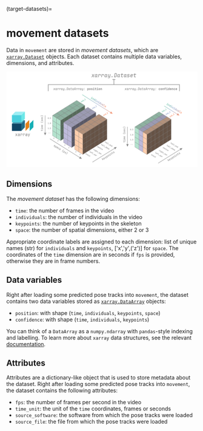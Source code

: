 (target-datasets)=
# movement datasets

Data in `movement` are stored in *movement datasets*, which are
[`xarray.Dataset`](xarray:generated/xarray.Dataset.html) objects.
Each dataset contains multiple data variables, dimensions, and attributes.

![](../_static/dataset_structure.png)

## Dimensions
The *movement dataset* has the following dimensions:
- `time`: the number of frames in the video
- `individuals`: the number of individuals in the video
- `keypoints`: the number of keypoints in the skeleton
- `space`: the number of spatial dimensions, either 2 or 3

Appropriate coordinate labels are assigned to each dimension:
list of unique names (str) for `individuals` and `keypoints`,
['x','y',('z')] for `space`. The coordinates of the `time` dimension are
in seconds if `fps` is provided, otherwise they are in frame numbers.

## Data variables

Right after loading some predicted pose tracks into `movement`, the dataset
contains two data variables stored as
[`xarray.DataArray`](xarray:generated/xarray.DataArray.html#xarray.DataArray)
objects:
- `position`: with shape (`time`, `individuals`, `keypoints`, `space`)
- `confidence`: with shape (`time`, `individuals`, `keypoints`)

You can think of a `DataArray` as a `numpy.ndarray` with `pandas`-style
indexing and labelling. To learn more about `xarray` data structures, see the
relevant [documentation](xarray:user-guide/data-structures.html).

## Attributes

Attributes are a dictionary-like object that is used to store metadata
about the dataset. Right after loading some predicted pose tracks into
`movement`, the dataset contains the following attributes:
- `fps`: the number of frames per second in the video
- `time_unit`: the unit of the `time` coordinates, frames or seconds
- `source_software`: the software from which the pose tracks were loaded
- `source_file`: the file from which the pose tracks were loaded

